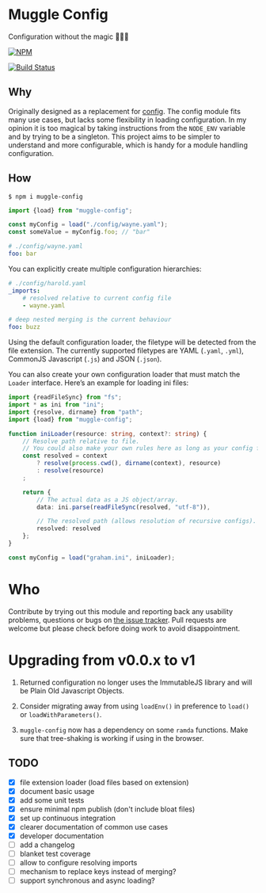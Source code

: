 # Muggle Config

Configuration without the magic 🚫🧙‍♀️

[![NPM](https://nodei.co/npm/muggle-config.png?downloads=true)](https://nodei.co/npm/muggle-config/)

[![Build Status](https://travis-ci.org/robations/muggle-config.svg?branch=master)](https://travis-ci.org/robations/muggle-config)


## Why

Originally designed as a replacement for
[config](https://www.npmjs.com/package/config). The config module fits many use
cases, but lacks some flexibility in loading configuration. In my opinion it is
too magical by taking instructions from the `NODE_ENV` variable and by trying to
be a singleton. This project aims to be simpler to understand and more
configurable, which is handy for a module handling configuration.


## How

```
$ npm i muggle-config
```

```typescript
import {load} from "muggle-config";

const myConfig = load("./config/wayne.yaml");
const someValue = myConfig.foo; // "bar"
```

```yaml
# ./config/wayne.yaml
foo: bar
```

You can explicitly create multiple configuration hierarchies:

```yaml
# ./config/harold.yaml
_imports:
    # resolved relative to current config file
    - wayne.yaml

# deep nested merging is the current behaviour
foo: buzz
```

Using the default configuration loader, the filetype will be detected from the file extension. The currently supported
filetypes are YAML (`.yaml`, `.yml`), CommonJS Javascript (`.js`) and JSON (`.json`).

You can also create your own configuration loader that must match the `Loader` interface. Here’s an example for loading
ini files:

```typescript
import {readFileSync} from "fs";
import * as ini from "ini";
import {resolve, dirname} from "path";
import {load} from "muggle-config";

function iniLoader(resource: string, context?: string) {
    // Resolve path relative to file.
    // You could also make your own rules here as long as your config files obey these rules.
    const resolved = context
        ? resolve(process.cwd(), dirname(context), resource)
        : resolve(resource)
    ;

    return {
        // The actual data as a JS object/array.
        data: ini.parse(readFileSync(resolved, "utf-8")),

        // The resolved path (allows resolution of recursive configs).
        resolved: resolved
    };
}

const myConfig = load("graham.ini", iniLoader);
```

# Who

Contribute by trying out this module and reporting back any usability problems, questions or bugs on [the issue
tracker](https://github.com/robations/muggle-config/issues).
Pull requests are welcome but please check before doing work to avoid disappointment.


# Upgrading from v0.0.x to v1

1. Returned configuration no longer uses the ImmutableJS library and will be
Plain Old Javascript Objects.

2. Consider migrating away from using `loadEnv()` in preference to `load()` or
`loadWithParameters()`.

3. `muggle-config` now has a dependency on some `ramda` functions. Make sure
that tree-shaking is working if using in the browser.


## TODO

- [x] file extension loader (load files based on extension)
- [x] document basic usage
- [x] add some unit tests
- [x] ensure minimal npm publish (don't include bloat files)
- [x] set up continuous integration
- [x] clearer documentation of common use cases
- [x] developer documentation
- [ ] add a changelog
- [ ] blanket test coverage
- [ ] allow to configure resolving imports
- [ ] mechanism to replace keys instead of merging?
- [ ] support synchronous and async loading?
